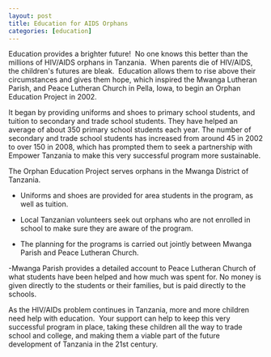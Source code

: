 ```yaml
---
layout: post
title: Education for AIDS Orphans
categories: [education]
---
```

Education provides a brighter future!  No one knows this better than the millions of HIV/AIDS orphans in Tanzania.  When parents die of HIV/AIDS, the children's futures are bleak.  Education allows them to rise above their circumstances and gives them hope, which inspired the Mwanga Lutheran Parish, and Peace Lutheran Church in Pella, Iowa, to begin an Orphan Education Project in 2002.

It began by providing uniforms and shoes to primary school students, and tuition to secondary and trade school students. They have helped an average of about 350 primary school students each year. The number of secondary and trade school students has increased from around 45 in 2002 to over 150 in 2008, which has prompted them to seek a partnership with Empower Tanzania to make this very successful program more sustainable.

The Orphan Education Project serves orphans in the Mwanga District of Tanzania.

- Uniforms and shoes are provided for area students in the program, as well as tuition.

- Local Tanzanian volunteers seek out orphans who are not enrolled in school to make sure they are aware of the program.

- The planning for the programs is carried out jointly between Mwanga Parish and Peace Lutheran Church.

-Mwanga Parish provides a detailed account to Peace Lutheran Church of what students have been helped and how much was spent for. No money is given directly to the students or their families, but is paid directly to the schools.

As the HIV/AIDs problem continues in Tanzania, more and more children need help with education.  Your support can help to keep this very successful program in place, taking these children all the way to trade school and college, and making them a viable part of the future development of Tanzania in the 21st century.



